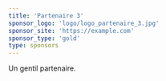 ```yaml
---
title: 'Partenaire 3'
sponsor_logo: 'logo/logo_partenaire_3.jpg'
sponsor_site: 'https://example.com'
sponsor_type: 'gold'
type: sponsors
---
```


Un gentil partenaire.
